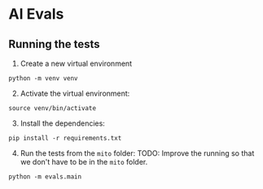 # AI Evals

## Running the tests

1. Create a new virtual environment
```
python -m venv venv
```

2. Activate the virtual environment: 
```
source venv/bin/activate
```

3. Install the dependencies: 
```
pip install -r requirements.txt
```

4. Run the tests from the `mito` folder: 
TODO: Improve the running so that we don't have to be in the `mito` folder.
```
python -m evals.main
```